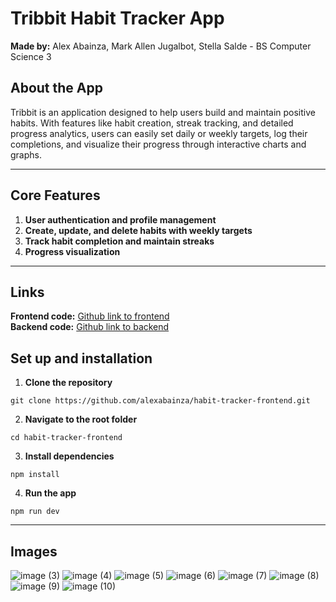 # Tribbit Habit Tracker App

**Made by:** Alex Abainza, Mark Allen Jugalbot, Stella Salde - BS Computer Science 3

## About the App

Tribbit is an application designed to help users build and maintain positive habits. With features like habit creation, streak tracking, and detailed progress analytics, users can easily set daily or weekly targets, log their completions, and visualize their progress through interactive charts and graphs.

<hr/>

## Core Features

1. **User authentication and profile management**
2. **Create, update, and delete habits with weekly targets**
3. **Track habit completion and maintain streaks**
4. **Progress visualization**
<hr/>

## Links

**Frontend code:** [Github link to frontend]()
<br/>
**Backend code:** [Github link to backend]()

## Set up and installation

1. **Clone the repository**

```
git clone https://github.com/alexabainza/habit-tracker-frontend.git
```

2. **Navigate to the root folder**

```
cd habit-tracker-frontend
```

3. **Install dependencies**

```
npm install
```

4. **Run the app**

```
npm run dev
```

<hr/>

## Images

![image (3)](https://github.com/user-attachments/assets/64dc3acb-f3c3-4bc4-812b-64abea7fcdbc)
![image (4)](https://github.com/user-attachments/assets/3117cb83-5f60-4302-ba5a-8c2c9a239df5)
![image (5)](https://github.com/user-attachments/assets/317aa49c-f131-4fdf-82ca-db969131f9cb)
![image (6)](https://github.com/user-attachments/assets/e943522d-1b79-4248-b9fa-77921433d9a1)
![image (7)](https://github.com/user-attachments/assets/936826d5-b5e6-441a-a278-83680770936d)
![image (8)](https://github.com/user-attachments/assets/fb2fabeb-0b34-4778-a162-7b4e44c5a2ac)
![image (9)](https://github.com/user-attachments/assets/3d3bfd4c-14f1-4d35-9da6-d69bbabc18ff)
![image (10)](https://github.com/user-attachments/assets/d2c0ae9a-6cf2-43ad-8020-e8787125d643)
